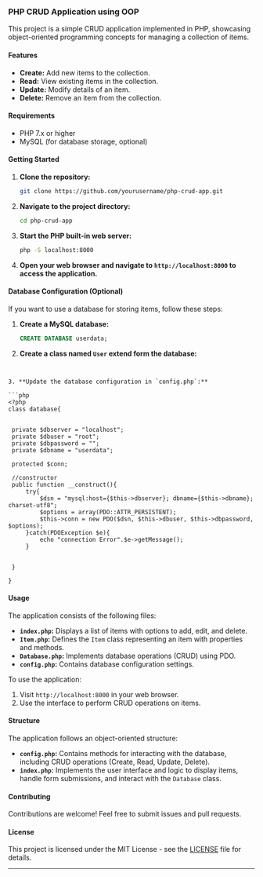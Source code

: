 ### PHP CRUD Application using OOP

This project is a simple CRUD application implemented in PHP, showcasing object-oriented programming concepts for managing a collection of items.

#### Features

- **Create:** Add new items to the collection.
- **Read:** View existing items in the collection.
- **Update:** Modify details of an item.
- **Delete:** Remove an item from the collection.

#### Requirements

- PHP 7.x or higher
- MySQL (for database storage, optional)

#### Getting Started

1. **Clone the repository:**

   ```bash
   git clone https://github.com/yourusername/php-crud-app.git
   ```

2. **Navigate to the project directory:**

   ```bash
   cd php-crud-app
   ```

3. **Start the PHP built-in web server:**

   ```bash
   php -S localhost:8000
   ```

4. **Open your web browser and navigate to `http://localhost:8000` to access the application.**

#### Database Configuration (Optional)

If you want to use a database for storing items, follow these steps:

1. **Create a MySQL database:**

   ```sql
   CREATE DATABASE userdata;
   ```

2. **Create a class named `User` extend form the database:**

   ```sql
  <?php
    require_once "config.php";
    
    class User extends database{
        protected $tablename="user";
    
     
        
    
    }
    ?>
   ```

3. **Update the database configuration in `config.php`:**

   ```php
   <?php
   class database{


    private $dbserver = "localhost";
    private $dbuser = "root";
    private $dbpassword = "";
    private $dbname = "userdata";

    protected $conn;

    //constructor
    public function __construct(){
        try{
            $dsn = "mysql:host={$this->dbserver}; dbname={$this->dbname}; charset-utf8";
            $options = array(PDO::ATTR_PERSISTENT);
            $this->conn = new PDO($dsn, $this->dbuser, $this->dbpassword, $options);
        }catch(PDOException $e){
            echo "connection Error".$e->getMessage();
        }
      

    }

}
   ```

#### Usage

The application consists of the following files:

- **`index.php`:** Displays a list of items with options to add, edit, and delete.
- **`Item.php`:** Defines the `Item` class representing an item with properties and methods.
- **`Database.php`:** Implements database operations (CRUD) using PDO.
- **`config.php`:** Contains database configuration settings.

To use the application:

1. Visit `http://localhost:8000` in your web browser.
2. Use the interface to perform CRUD operations on items.

#### Structure

The application follows an object-oriented structure:


- **`config.php`:** Contains methods for interacting with the database, including CRUD operations (Create, Read, Update, Delete).
- **`index.php`:** Implements the user interface and logic to display items, handle form submissions, and interact with the `Database` class.

#### Contributing

Contributions are welcome! Feel free to submit issues and pull requests.

#### License

This project is licensed under the MIT License - see the [LICENSE](LICENSE) file for details.

---
